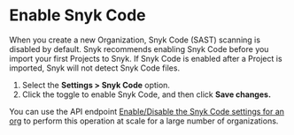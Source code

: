 # Enable Snyk Code

When you create a new Organization, Snyk Code (SAST) scanning is disabled by default. Snyk recommends enabling Snyk Code before you import your first Projects to Snyk. If Snyk Code is enabled after a Project is imported, Snyk will not detect Snyk Code files.

1. Select the **Settings > Snyk Code** option.
2. Click the toggle to enable Snyk Code, and then click **Save changes.**

You can use the API endpoint [Enable/Disable the Snyk Code settings for an org](../../../../snyk-api/reference/sastsettings.md#orgs-org\_id-settings-sast) to perform this operation at scale for a large number of organizations.

